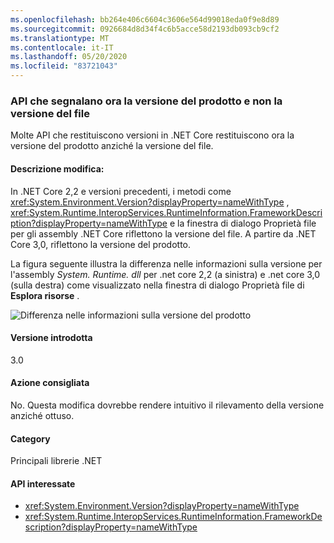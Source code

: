 ```yaml
---
ms.openlocfilehash: bb264e406c6604c3606e564d99018eda0f9e8d89
ms.sourcegitcommit: 0926684d8d34f4c6b5acce58d2193db093cb9cf2
ms.translationtype: MT
ms.contentlocale: it-IT
ms.lasthandoff: 05/20/2020
ms.locfileid: "83721043"
---
```

### <a name="apis-that-report-version-now-report-product-and-not-file-version"></a>API che segnalano ora la versione del prodotto e non la versione del file

Molte API che restituiscono versioni in .NET Core restituiscono ora la versione del prodotto anziché la versione del file.

#### <a name="change-description"></a>Descrizione modifica:

In .NET Core 2,2 e versioni precedenti, i metodi come <xref:System.Environment.Version?displayProperty=nameWithType> , <xref:System.Runtime.InteropServices.RuntimeInformation.FrameworkDescription?displayProperty=nameWithType> e la finestra di dialogo Proprietà file per gli assembly .NET Core riflettono la versione del file. A partire da .NET Core 3,0, riflettono la versione del prodotto.

La figura seguente illustra la differenza nelle informazioni sulla versione per l'assembly *System. Runtime. dll* per .net core 2,2 (a sinistra) e .net core 3,0 (sulla destra) come visualizzato nella finestra di dialogo Proprietà file di **Esplora risorse** .

![Differenza nelle informazioni sulla versione del prodotto](~/docs/images/core-changes/corefx/version-information-changes/file-details.png)

#### <a name="version-introduced"></a>Versione introdotta

3.0

#### <a name="recommended-action"></a>Azione consigliata

No. Questa modifica dovrebbe rendere intuitivo il rilevamento della versione anziché ottuso.

#### <a name="category"></a>Category

Principali librerie .NET

#### <a name="affected-apis"></a>API interessate

- <xref:System.Environment.Version?displayProperty=nameWithType>
- <xref:System.Runtime.InteropServices.RuntimeInformation.FrameworkDescription?displayProperty=nameWithType>

<!--

#### Affected APIs

- `P:System.Environment.Version`
- `P:System.Runtime.InteropServices.RuntimeInformation.FrameworkDescription`

-->
